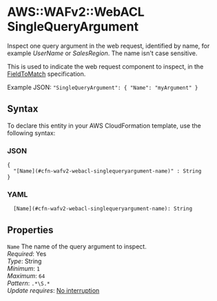 # AWS::WAFv2::WebACL SingleQueryArgument<a name="aws-properties-wafv2-webacl-singlequeryargument"></a>

Inspect one query argument in the web request, identified by name, for example *UserName* or *SalesRegion*\. The name isn't case sensitive\. 

This is used to indicate the web request component to inspect, in the [FieldToMatch](https://docs.aws.amazon.com/AWSCloudFormation/latest/UserGuide/aws-properties-wafv2-rulegroup-xssmatchstatement.html#cfn-wafv2-rulegroup-xssmatchstatement-fieldtomatch) specification\. 

Example JSON: `"SingleQueryArgument": { "Name": "myArgument" }` 

## Syntax<a name="aws-properties-wafv2-webacl-singlequeryargument-syntax"></a>

To declare this entity in your AWS CloudFormation template, use the following syntax:

### JSON<a name="aws-properties-wafv2-webacl-singlequeryargument-syntax.json"></a>

```
{
  "[Name](#cfn-wafv2-webacl-singlequeryargument-name)" : String
}
```

### YAML<a name="aws-properties-wafv2-webacl-singlequeryargument-syntax.yaml"></a>

```
  [Name](#cfn-wafv2-webacl-singlequeryargument-name): String
```

## Properties<a name="aws-properties-wafv2-webacl-singlequeryargument-properties"></a>

`Name`  <a name="cfn-wafv2-webacl-singlequeryargument-name"></a>
The name of the query argument to inspect\.  
*Required*: Yes  
*Type*: String  
*Minimum*: `1`  
*Maximum*: `64`  
*Pattern*: `.*\S.*`  
*Update requires*: [No interruption](https://docs.aws.amazon.com/AWSCloudFormation/latest/UserGuide/using-cfn-updating-stacks-update-behaviors.html#update-no-interrupt)